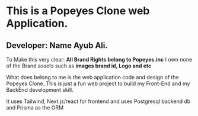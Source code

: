 # This is a Popeyes Clone web Application.

## Developer: Name Ayub Ali.

To Make this very clear: **All Brand Rights belong to Popeyes.inc** I own none of the Brand assets such as **images brand id, Logo and etc**

What does belong to me is the web application code and design of the Popeyes Clone. This is just a fun web project
to build my Front-End and my BackEnd development skill.

It uses Tailwind, Next.js/react for frontend and
uses Postgresql backend db and Prisma as the ORM
